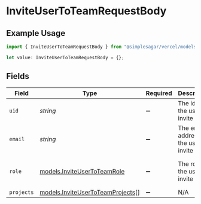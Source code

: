 # InviteUserToTeamRequestBody

## Example Usage

```typescript
import { InviteUserToTeamRequestBody } from "@simplesagar/vercel/models/inviteusertoteamop.js";

let value: InviteUserToTeamRequestBody = {};
```

## Fields

| Field                                                                      | Type                                                                       | Required                                                                   | Description                                                                | Example                                                                    |
| -------------------------------------------------------------------------- | -------------------------------------------------------------------------- | -------------------------------------------------------------------------- | -------------------------------------------------------------------------- | -------------------------------------------------------------------------- |
| `uid`                                                                      | *string*                                                                   | :heavy_minus_sign:                                                         | The id of the user to invite                                               | kr1PsOIzqEL5Xg6M4VZcZosf                                                   |
| `email`                                                                    | *string*                                                                   | :heavy_minus_sign:                                                         | The email address of the user to invite                                    | john@example.com                                                           |
| `role`                                                                     | [models.InviteUserToTeamRole](../models/inviteusertoteamrole.md)           | :heavy_minus_sign:                                                         | The role of the user to invite                                             | [<br/>"MEMBER",<br/>"VIEWER"<br/>]                                         |
| `projects`                                                                 | [models.InviteUserToTeamProjects](../models/inviteusertoteamprojects.md)[] | :heavy_minus_sign:                                                         | N/A                                                                        |                                                                            |